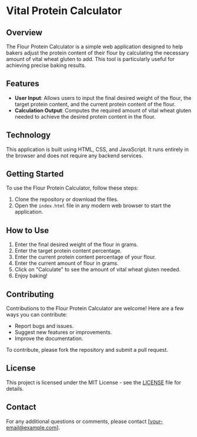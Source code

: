 # Vital Protein Calculator

## Overview
The Flour Protein Calculator is a simple web application designed to help bakers adjust the protein content of their flour by calculating the necessary amount of vital wheat gluten to add. This tool is particularly useful for achieving precise baking results.

## Features
- **User Input**: Allows users to input the final desired weight of the flour, the target protein content, and the current protein content of the flour.
- **Calculation Output**: Computes the required amount of vital wheat gluten needed to achieve the desired protein content in the flour.

## Technology
This application is built using HTML, CSS, and JavaScript. It runs entirely in the browser and does not require any backend services.

## Getting Started
To use the Flour Protein Calculator, follow these steps:
1. Clone the repository or download the files.
2. Open the `index.html` file in any modern web browser to start the application.

## How to Use
1. Enter the final desired weight of the flour in grams.
2. Enter the target protein content percentage.
3. Enter the current protein content percentage of your flour.
4. Enter the current amount of flour in grams.
5. Click on "Calculate" to see the amount of vital wheat gluten needed.
6. Enjoy baking!

## Contributing
Contributions to the Flour Protein Calculator are welcome! Here are a few ways you can contribute:
- Report bugs and issues.
- Suggest new features or improvements.
- Improve the documentation.

To contribute, please fork the repository and submit a pull request.

## License
This project is licensed under the MIT License - see the [LICENSE](LICENSE) file for details.

## Contact
For any additional questions or comments, please contact [your-email@example.com].
